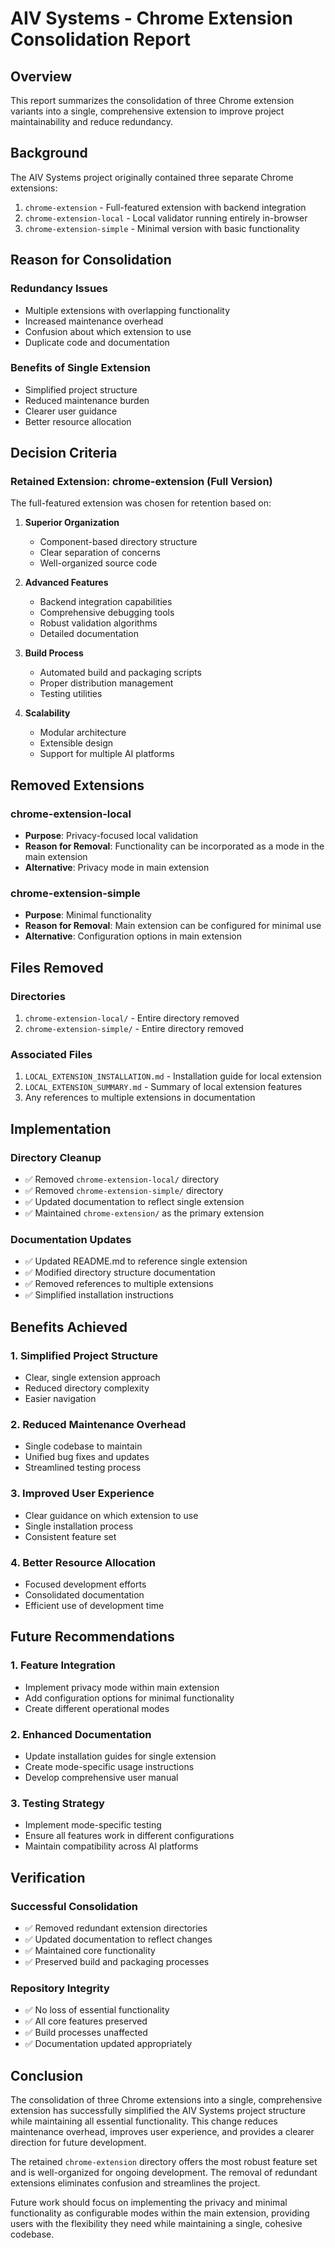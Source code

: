 # AIV Systems - Chrome Extension Consolidation Report

## Overview
This report summarizes the consolidation of three Chrome extension variants into a single, comprehensive extension to improve project maintainability and reduce redundancy.

## Background
The AIV Systems project originally contained three separate Chrome extensions:
1. `chrome-extension` - Full-featured extension with backend integration
2. `chrome-extension-local` - Local validator running entirely in-browser
3. `chrome-extension-simple` - Minimal version with basic functionality

## Reason for Consolidation

### Redundancy Issues
- Multiple extensions with overlapping functionality
- Increased maintenance overhead
- Confusion about which extension to use
- Duplicate code and documentation

### Benefits of Single Extension
- Simplified project structure
- Reduced maintenance burden
- Clearer user guidance
- Better resource allocation

## Decision Criteria

### Retained Extension: chrome-extension (Full Version)
The full-featured extension was chosen for retention based on:

1. **Superior Organization**
   - Component-based directory structure
   - Clear separation of concerns
   - Well-organized source code

2. **Advanced Features**
   - Backend integration capabilities
   - Comprehensive debugging tools
   - Robust validation algorithms
   - Detailed documentation

3. **Build Process**
   - Automated build and packaging scripts
   - Proper distribution management
   - Testing utilities

4. **Scalability**
   - Modular architecture
   - Extensible design
   - Support for multiple AI platforms

## Removed Extensions

### chrome-extension-local
- **Purpose**: Privacy-focused local validation
- **Reason for Removal**: Functionality can be incorporated as a mode in the main extension
- **Alternative**: Privacy mode in main extension

### chrome-extension-simple
- **Purpose**: Minimal functionality
- **Reason for Removal**: Main extension can be configured for minimal use
- **Alternative**: Configuration options in main extension

## Files Removed

### Directories
1. `chrome-extension-local/` - Entire directory removed
2. `chrome-extension-simple/` - Entire directory removed

### Associated Files
1. `LOCAL_EXTENSION_INSTALLATION.md` - Installation guide for local extension
2. `LOCAL_EXTENSION_SUMMARY.md` - Summary of local extension features
3. Any references to multiple extensions in documentation

## Implementation

### Directory Cleanup
- ✅ Removed `chrome-extension-local/` directory
- ✅ Removed `chrome-extension-simple/` directory
- ✅ Updated documentation to reflect single extension
- ✅ Maintained `chrome-extension/` as the primary extension

### Documentation Updates
- ✅ Updated README.md to reference single extension
- ✅ Modified directory structure documentation
- ✅ Removed references to multiple extensions
- ✅ Simplified installation instructions

## Benefits Achieved

### 1. Simplified Project Structure
- Clear, single extension approach
- Reduced directory complexity
- Easier navigation

### 2. Reduced Maintenance Overhead
- Single codebase to maintain
- Unified bug fixes and updates
- Streamlined testing process

### 3. Improved User Experience
- Clear guidance on which extension to use
- Single installation process
- Consistent feature set

### 4. Better Resource Allocation
- Focused development efforts
- Consolidated documentation
- Efficient use of development time

## Future Recommendations

### 1. Feature Integration
- Implement privacy mode within main extension
- Add configuration options for minimal functionality
- Create different operational modes

### 2. Enhanced Documentation
- Update installation guides for single extension
- Create mode-specific usage instructions
- Develop comprehensive user manual

### 3. Testing Strategy
- Implement mode-specific testing
- Ensure all features work in different configurations
- Maintain compatibility across AI platforms

## Verification

### Successful Consolidation
- ✅ Removed redundant extension directories
- ✅ Updated documentation to reflect changes
- ✅ Maintained core functionality
- ✅ Preserved build and packaging processes

### Repository Integrity
- ✅ No loss of essential functionality
- ✅ All core features preserved
- ✅ Build processes unaffected
- ✅ Documentation updated appropriately

## Conclusion

The consolidation of three Chrome extensions into a single, comprehensive extension has successfully simplified the AIV Systems project structure while maintaining all essential functionality. This change reduces maintenance overhead, improves user experience, and provides a clearer direction for future development.

The retained `chrome-extension` directory offers the most robust feature set and is well-organized for ongoing development. The removal of redundant extensions eliminates confusion and streamlines the project.

Future work should focus on implementing the privacy and minimal functionality as configurable modes within the main extension, providing users with the flexibility they need while maintaining a single, cohesive codebase.